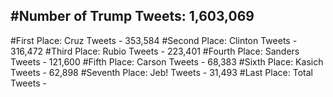 #Number of Trump Tweets: 1,603,069
---
#First Place: Cruz Tweets - 353,584
#Second Place: Clinton Tweets - 316,472
#Third Place: Rubio Tweets - 223,401
#Fourth Place: Sanders Tweets - 121,600
#Fifth Place: Carson Tweets - 68,383
#Sixth Place: Kasich Tweets - 62,898
#Seventh Place: Jeb! Tweets - 31,493
#Last Place: Total Tweets -  
